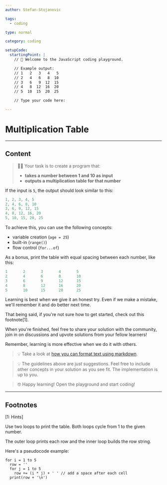 ```yaml
---
author: Stefan-Stojanovic

tags:
  - coding

type: normal

category: coding

setupCode:
  startingPoint: |
    // 👋 Welcome to the JavaScript coding playground.

    // Example output: 
    // 1   2   3   4   5
    // 2   4   6   8  10
    // 3   6   9  12  15 
    // 4   8  12  16  20
    // 5  10  15  20  25

    // Type your code here:

---
```


# Multiplication Table

---

## Content

> 👩‍💻 Your task is to create a program that:
> - **takes a number between 1 and 10 as input**
> - **outputs a multiplication table for that number**

If the input is `5`, the output should look similar to this:
```javascript
1, 2, 3, 4, 5
2, 4, 6, 8, 10
3, 6, 9, 12, 15
4, 8, 12, 16, 20
5, 10, 15, 20, 25
```

To achieve this, you can use the following concepts:
- variable creation (`age = 25`)
- built-in (`range()`)
- flow control (`for...of`)

As a bonus, print the table with equal spacing between each number, like this:

```javascript
1       2       3       4       5
2       4       6       8       10
3       6       9       12      15
4       8       12      16      20
5       10      15      20      25
```

Learning is best when we give it an honest try. Even if we make a mistake, we'll remember it and do better next time.

That being said, if you're not sure how to get started, check out this footnote[1]. 

When you're finished, feel free to share your solution with the community, join in on discussions and upvote solutions from your fellow learners!

Remember, learning is more effective when we do it with others.

> 💡 Take a look at [how you can format text using markdown](https://www.enki.com/glossary/general/markdown-formatting).

> 💡 The guidelines above are just suggestions. Feel free to include other concepts in your solution as you see fit. The implementation is up to you.

> 🤓 Happy learning! Open the playground and start coding!


---

## Footnotes

[1: Hints]

Use two loops to print the table. Both loops cycle from 1 to the given number.

The outer loop prints each row and the inner loop builds the row string.

Here's a pseudocode example:

```plain-text
for i = 1 to 5
  row = ''
  for j = 1 to 5
    row += (i * j) + ' ' // add a space after each cell
  print(row + '\n')
```

